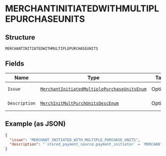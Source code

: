
# MERCHANTINITIATEDWITHMULTIPLEPURCHASEUNITS

## Structure

`MERCHANTINITIATEDWITHMULTIPLEPURCHASEUNITS`

## Fields

| Name | Type | Tags | Description | Getter | Setter |
|  --- | --- | --- | --- | --- | --- |
| `Issue` | [`MerchantInitiatedMultiplePurchaseUnitsEnum`](../../doc/models/merchant-initiated-multiple-purchase-units-enum.md) | Optional | - | MerchantInitiatedMultiplePurchaseUnitsEnum getIssue() | setIssue(MerchantInitiatedMultiplePurchaseUnitsEnum issue) |
| `Description` | [`MerchInitMultPurchUnitsDescEnum`](../../doc/models/merch-init-mult-purch-units-desc-enum.md) | Optional | - | MerchInitMultPurchUnitsDescEnum getDescription() | setDescription(MerchInitMultPurchUnitsDescEnum description) |

## Example (as JSON)

```json
{
  "issue": "MERCHANT_INITIATED_WITH_MULTIPLE_PURCHASE_UNITS",
  "description": "`stored_payment_source.payment_initiator` = `MERCHANT` is not supported if more than one purchase_unit is present in the Order. Merchant initiated payments are not supported from orders with more than one purchase_unit. Please retry the request with multiple Order requests (one for each purchase_unit)."
}
```

